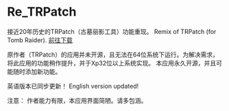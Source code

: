 # Re_TRPatch
接近20年历史的TRPatch（古墓丽影工具）功能重现。 Remix of TRPatch (for Tomb Raider).
[前往下载](https://github.com/NeoLaKa/Re_TRPatch/releases)

原作者（TRPatch）的应用并未开源，且无法在64位系统下运行。为解决需求，将此应用的功能稍作提升，并于Xp32位以上系统实现。
本应用永久开源，并且可能随时添加新功能。

英语版本已同步更新！
English version updated!

注意：
作者能力有限，本应用界面简陋。请多包涵。
